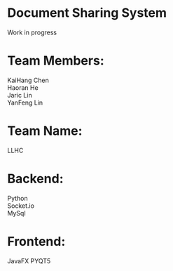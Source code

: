# Document Sharing System
Work in progress

# Team Members:
KaiHang Chen<br>
Haoran He<br>
Jaric Lin<br>
YanFeng Lin<br>

# Team Name:
LLHC

# Backend:
Python<br>
Socket.io<br>
MySql<br>

# Frontend:
JavaFX
PYQT5
